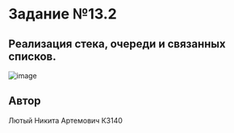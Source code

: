 # Задание №13.2
##  Реализация стека, очереди и связанных списков.

![image](https://github.com/user-attachments/assets/f6a51f0e-34ed-4d8e-bfaa-e675c4dd6917)

## Автор
Лютый Никита Артемович К3140
